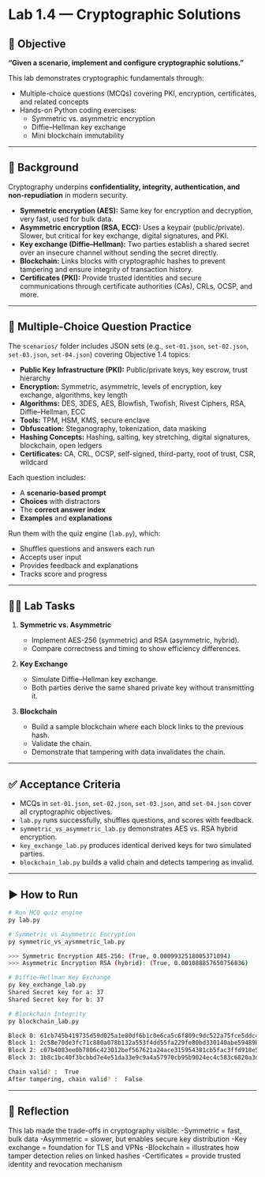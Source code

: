 # Lab 1.4 — Cryptographic Solutions

## 🎯 Objective
**“Given a scenario, implement and configure cryptographic solutions.”**

This lab demonstrates cryptographic fundamentals through:  
- Multiple-choice questions (MCQs) covering PKI, encryption, certificates, and related concepts  
- Hands-on Python coding exercises:
  - Symmetric vs. asymmetric encryption
  - Diffie–Hellman key exchange
  - Mini blockchain immutability

---

## 📖 Background
Cryptography underpins **confidentiality, integrity, authentication, and non-repudiation** in modern security.  

- **Symmetric encryption (AES):** Same key for encryption and decryption, very fast, used for bulk data.  
- **Asymmetric encryption (RSA, ECC):** Uses a keypair (public/private). Slower, but critical for key exchange, digital signatures, and PKI.  
- **Key exchange (Diffie–Hellman):** Two parties establish a shared secret over an insecure channel without sending the secret directly.  
- **Blockchain:** Links blocks with cryptographic hashes to prevent tampering and ensure integrity of transaction history.  
- **Certificates (PKI):** Provide trusted identities and secure communications through certificate authorities (CAs), CRLs, OCSP, and more.  

---

## 📝 Multiple-Choice Question Practice
The `scenarios/` folder includes JSON sets (e.g., `set-01.json`, `set-02.json`, `set-03.json`, `set-04.json`) covering Objective 1.4 topics:  

- **Public Key Infrastructure (PKI):** Public/private keys, key escrow, trust hierarchy  
- **Encryption:** Symmetric, asymmetric, levels of encryption, key exchange, algorithms, key length  
- **Algorithms:** DES, 3DES, AES, Blowfish, Twofish, Rivest Ciphers, RSA, Diffie–Hellman, ECC  
- **Tools:** TPM, HSM, KMS, secure enclave  
- **Obfuscation:** Steganography, tokenization, data masking  
- **Hashing Concepts:** Hashing, salting, key stretching, digital signatures, blockchain, open ledgers  
- **Certificates:** CA, CRL, OCSP, self-signed, third-party, root of trust, CSR, wildcard  

Each question includes:
- A **scenario-based prompt**  
- **Choices** with distractors  
- The **correct answer index**  
- **Examples** and **explanations**  

Run them with the quiz engine (`lab.py`), which:
- Shuffles questions and answers each run  
- Accepts user input  
- Provides feedback and explanations  
- Tracks score and progress  

---

## 🧑‍💻 Lab Tasks

1. **Symmetric vs. Asymmetric**  
   - Implement AES-256 (symmetric) and RSA (asymmetric, hybrid).  
   - Compare correctness and timing to show efficiency differences.  

2. **Key Exchange**  
   - Simulate Diffie–Hellman key exchange.  
   - Both parties derive the same shared private key without transmitting it.  

3. **Blockchain**  
   - Build a sample blockchain where each block links to the previous hash.  
   - Validate the chain.  
   - Demonstrate that tampering with data invalidates the chain.  

---

## ✅ Acceptance Criteria
- MCQs in `set-01.json`, `set-02.json`, `set-03.json`, and `set-04.json` cover all cryptographic objectives.  
- `lab.py` runs successfully, shuffles questions, and scores with feedback.  
- `symmetric_vs_asymmetric_lab.py` demonstrates AES vs. RSA hybrid encryption.  
- `key_exchange_lab.py` produces identical derived keys for two simulated parties.  
- `blockchain_lab.py` builds a valid chain and detects tampering as invalid.  

---

## ▶️ How to Run

```bash
# Run MCQ quiz engine
py lab.py

# Symmetric vs Asymmetric Encryption
py symmetric_vs_aysmmetric_lab.py

>>> Symmetric Encryption AES-256: (True, 0.0009932518005371094)
>>> Asymmetric Encryption RSA (hybrid): (True, 0.001088857650756836)

# Diffie–Hellman Key Exchange
py key_exchange_lab.py
Shared Secret key for a: 37
Shared Secret key for b: 37

# Blockchain Integrity
py blockchain_lab.py

Block 0: 61cb745b419735d59d025a1e80df6b1c0e6ca5c6f809c9dc522a75fce5ddc47b (prev: 0...)
Block 1: 2c58e70de3fc71c880a078b132a553f4dd55fa229fe80bd330140abe59489bc1 (prev: 61cb745b...)
Block 2: c07b4083ee0b7806c423012bef567621a24ace315954381cb5fac3ffd918e53e (prev: 2c58e70d...)
Block 3: 1b8c1bc40f3bcbbd7e4e51da33e9c9a4a57970cb95b9024ec4c583c6820a3d8b (prev: c07b4083...)

Chain valid? :  True
After tampering, chain valid? :  False
```

---

## 📝 Reflection

This lab made the trade-offs in cryptography visible:
-Symmetric = fast, bulk data
-Asymmetric = slower, but enables secure key distribution
-Key exchange = foundation for TLS and VPNs
-Blockchain = illustrates how tamper detection relies on linked hashes
-Certificates = provide trusted identity and revocation mechanism